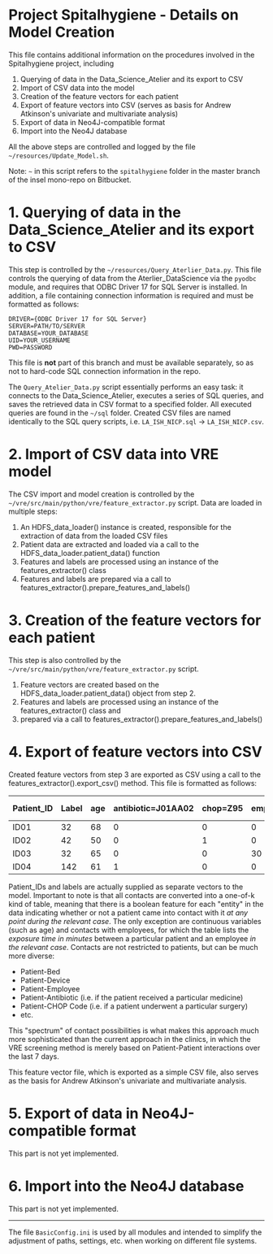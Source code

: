 # Project Spitalhygiene - Details on Model Creation

This file contains additional information on the procedures involved in the Spitalhygiene project, including 

1. Querying of data in the Data_Science_Atelier and its export to CSV
2. Import of CSV data into the model
3. Creation of the feature vectors for each patient
4. Export of feature vectors into CSV (serves as basis for Andrew Atkinson's univariate and multivariate analysis)
5. Export of data in Neo4J-compatible format
6. Import into the Neo4J database

All the above steps are controlled and logged by the file `~/resources/Update_Model.sh`.

Note: `~` in this script refers to the `spitalhygiene` folder in the master branch of the insel mono-repo on Bitbucket.

# 1. Querying of data in the Data_Science_Atelier and its export to CSV

This step is controlled by the `~/resources/Query_Aterlier_Data.py`. This file controls the querying of data from the Aterlier_DataScience via the `pyodbc` module, and
requires that ODBC Driver 17 for SQL Server is installed. In addition, a file containing connection information is required and must be formatted as follows:

```
DRIVER={ODBC Driver 17 for SQL Server}
SERVER=PATH/TO/SERVER
DATABASE=YOUR_DATABASE
UID=YOUR_USERNAME
PWD=PASSWORD
```

This file is **not** part of this branch and must be available separately, so as not to hard-code SQL connection information in the repo. 

The `Query_Atelier_Data.py` script essentially performs an easy task: it connects to the Data_Science_Atelier, executes a series of SQL queries, 
and saves the retrieved data in CSV format to a specified folder. All executed queries are found in the `~/sql` folder. Created CSV files are named identically to the SQL query
scripts, i.e. `LA_ISH_NICP.sql` &rarr; `LA_ISH_NICP.csv`.

# 2. Import of CSV data into VRE model

The CSV import and model creation is controlled by the `~/vre/src/main/python/vre/feature_extractor.py` script. Data are loaded in multiple steps: 

1. An HDFS_data_loader() instance is created, responsible for the extraction of data from the loaded CSV files
2. Patient data are extracted and loaded via a call to the HDFS_data_loader.patient_data() function
3. Features and labels are processed using an instance of the features_extractor() class
4. Features and labels are prepared via a call to features_extractor().prepare_features_and_labels()

# 3. Creation of the feature vectors for each patient

This step is also controlled by the `~/vre/src/main/python/vre/feature_extractor.py` script.

1. Feature vectors are created based on the HDFS_data_loader.patient_data() object from step 2. 
2. Features and labels are processed using an instance of the features_extractor() class and
3. prepared via a call to features_extractor().prepare_features_and_labels()

# 4. Export of feature vectors into CSV 

Created feature vectors from step 3 are exported as CSV using a call to the features_extractor().export_csv() method. This file is formatted as follows:

|Patient_ID|Label|age|antibiotic=J01AA02|chop=Z95|employee=0081218|device=Oxy 929992|…|
|---|---|---|---|---|---|---|---|
|ID01|32|68|0|0|0|1|
|ID02|42|50|0|1|0|0|
|ID03|32|65|0|0|30|0|
|ID04|142|61|1|0|0|1|

Patient_IDs and labels are actually supplied as separate vectors to the model. Important to note is that all contacts are converted into a one-of-k kind of table, meaning that there is a 
boolean feature for each "entity" in the data indicating whether or not a patient came into contact with it *at any point during the relevant case*. The only exception are continuous 
variables (such as age) and contacts with employees, for which the table lists the *exposure time in minutes* between a particular patient and an employee *in the relevant case*. 
Contacts are not restricted to patients, but can be much more diverse:

- Patient-Bed
- Patient-Device
- Patient-Employee
- Patient-Antibiotic (i.e. if the patient received a particular medicine)
- Patient-CHOP Code (i.e. if a patient underwent a particular surgery)
- etc.

This "spectrum" of contact possibilities is what makes this approach much more sophisticated than the current approach in the clinics, in which the VRE screening method is merely based
on Patient-Patient interactions over the last 7 days.

This feature vector file, which is exported as a simple CSV file, also serves as the basis for Andrew Atkinson's univariate and multivariate analysis.

# 5. Export of data in Neo4J-compatible format

This part is not yet implemented.

# 6. Import into the Neo4J database

This part is not yet implemented.

-----

The file `BasicConfig.ini` is used by all modules and intended to simplify the adjustment of paths, settings, etc. when working on different file systems.

